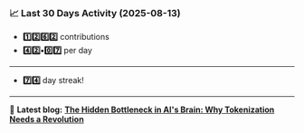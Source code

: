 <!--START_STATS-->
### 📈 Last 30 Days Activity (2025-08-13)  
- **1️⃣2️⃣6️⃣2️⃣** contributions  
- **4️⃣2️⃣•0️⃣7️⃣** per day
---
- **7️⃣4️⃣** day streak!
---
📝 **Latest blog:** [**The Hidden Bottleneck in AI's Brain: Why Tokenization Needs a Revolution**](https://andriak.com/blog/tokenization-revolution)
<!--END_STATS-->
